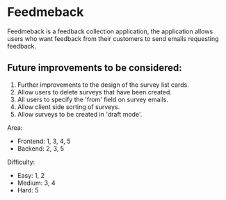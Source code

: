 # Feedmeback

Feedmeback is a feedback collection application, the application allows users who want feedback from their customers to send emails requesting feedback.

## Future improvements to be considered:

1. Further improvements to the design of the survey list cards.
2. Allow users to delete surveys that have been created.
3. All users to specify the 'from' field on survey emails.
4. Allow client side sorting of surveys.
5. Allow surveys to be created in 'draft mode'.

Area:

- Frontend: 1, 3, 4, 5
- Backend: 2, 3, 5

Difficulty:
- Easy: 1, 2
- Medium: 3, 4
- Hard: 5

